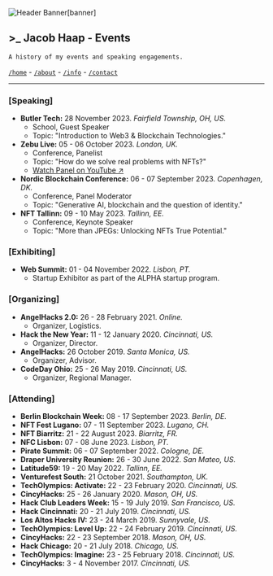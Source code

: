 ![Header Banner[banner]](/banners/banner-4.jpg)

## >_ Jacob Haap - Events

```
A history of my events and speaking engagements.
```

[`/home`](/) - [`/about`](/about) - [`/info`](/info) - [`/contact`](/contact)

***

### [Speaking]

+ **Butler Tech:** 28 November 2023. _Fairfield Township, OH, US._
  - School, Guest Speaker
  - Topic: "Introduction to Web3 & Blockchain Technologies."
+ **Zebu Live:** 05 - 06 October 2023. _London, UK._
  - Conference, Panelist
  - Topic: "How do we solve real problems with NFTs?"
  - [Watch Panel on YouTube ↗](https://www.youtube.com/watch?v=dLKsU3awc1o)
+ **Nordic Blockchain Conference:** 06 - 07 September 2023. _Copenhagen, DK._
  - Conference, Panel Moderator
  - Topic: "Generative AI, blockchain and the question of identity."
+ **NFT Tallinn:** 09 - 10 May 2023. _Tallinn, EE._
  - Conference, Keynote Speaker
  - Topic: "More than JPEGs: Unlocking NFTs True Potential."

### [Exhibiting]

+ **Web Summit:** 01 - 04 November 2022. _Lisbon, PT._
  - Startup Exhibitor as part of the ALPHA startup program.

### [Organizing]

+ **AngelHacks 2.0:** 26 - 28 February 2021. _Online._
  - Organizer, Logistics.
+ **Hack the New Year:** 11 - 12 January 2020. _Cincinnati, US._
  - Organizer, Director.
+ **AngelHacks:** 26 October 2019. _Santa Monica, US._
  - Organizer, Advisor.
+ **CodeDay Ohio:** 25 - 26 May 2019. _Cincinnati, US._
  - Organizer, Regional Manager.

### [Attending]

+ **Berlin Blockchain Week:** 08 - 17 September 2023. _Berlin, DE._
+ **NFT Fest Lugano:** 07 - 11 September 2023. _Lugano, CH._
+ **NFT Biarritz:** 21 - 22 August 2023. _Biarritz, FR._
+ **NFC Lisbon:** 07 - 08 June 2023. _Lisbon, PT._
+ **Pirate Summit:** 06 - 07 September 2022. _Cologne, DE._
+ **Draper University Reunion:** 26 - 30 June 2022. _San Mateo, US._
+ **Latitude59:** 19 - 20 May 2022. _Tallinn, EE._
+ **Venturefest South:** 21 October 2021. _Southampton, UK._
+ **TechOlympics: Activate:** 22 - 23 February 2020. _Cincinnati, US._
+ **CincyHacks:** 25 - 26 January 2020. _Mason, OH, US._
+ **Hack Club Leaders Week:** 15 - 19 July 2019. _San Francisco, US._
+ **Hack Cincinnati:** 20 - 21 July 2019. _Cincinnati, US._
+ **Los Altos Hacks IV:** 23 - 24 March 2019. _Sunnyvale, US._
+ **TechOlympics: Level Up:** 22 - 24 February 2019. _Cincinnati, US._
+ **CincyHacks:** 22 - 23 September 2018. _Mason, OH, US._
+ **Hack Chicago:** 20 - 21 July 2018. _Chicago, US._
+ **TechOlympics: Imagine:** 23 - 25 February 2018. _Cincinnati, US._
+ **CincyHacks:** 3 - 4 November 2017. _Cincinnati, US._